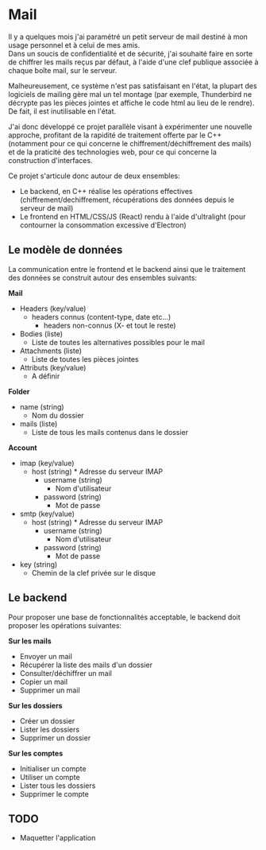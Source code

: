# Mail

Il y a quelques mois j'ai paramétré un petit serveur de mail destiné à mon usage personnel et à celui de mes amis.  
Dans un soucis de confidentialité et de sécurité, j'ai souhaité faire en sorte de chiffrer les mails reçus par défaut, à l'aide d'une clef publique associée à chaque boîte mail, sur le serveur. 

Malheureusement, ce système n'est pas satisfaisant en l'état, la plupart des logiciels de mailing gère mal un tel montage (par exemple, Thunderbird ne décrypte pas les pièces jointes et affiche le code html au lieu de le rendre). De fait, il est inutilisable en l'état.

J'ai donc développé ce projet parallèle visant à expérimenter une nouvelle approche, profitant de la rapidité de traitement offerte par le C++ (notamment pour ce qui concerne le chiffrement/déchiffrement des mails) et de la praticité des technologies web, pour ce qui concerne la construction d'interfaces. 

Ce projet s'articule donc autour de deux ensembles: 
* Le backend, en C++ réalise les opérations effectives (chiffrement/dechiffrement, récupérations des données depuis le serveur de mail)
* Le frontend en HTML/CSS/JS (React) rendu à l'aide d'ultralight (pour contourner la consommation excessive d'Electron)

## Le modèle de données
La communication entre le frontend et le backend ainsi que le traitement des données se construit autour des ensembles suivants: 

**Mail**
* Headers (key/value)
    * headers connus (content-type, date etc...)
		* headers non-connus (X- et tout le reste)
* Bodies (liste)
    * Liste de toutes les alternatives possibles pour le mail
* Attachments (liste)
    * Liste de toutes les pièces jointes 
* Attributs (key/value)
    * A définir 

**Folder**
* name (string)
    * Nom du dossier
* mails (liste)
    * Liste de tous les mails contenus dans le dossier

**Account**
* imap (key/value)
    * host (string)
	      * Adresse du serveur IMAP
		* username (string)
		    * Nom d'utilisateur 
		* password (string)
		    * Mot de passe
* smtp (key/value)
    * host (string)
	      * Adresse du serveur IMAP
		* username (string)
		    * Nom d'utilisateur 
		* password (string)
		    * Mot de passe
* key (string)
    * Chemin de la clef privée sur le disque 
	
## Le backend 
Pour proposer une base de fonctionnalités acceptable, le backend doit proposer les opérations suivantes: 

**Sur les mails**

* Envoyer un mail
* Récupérer la liste des mails d'un dossier
* Consulter/déchiffrer un mail
* Copier un mail
* Supprimer un mail

**Sur les dossiers**

* Créer un dossier
* Lister les dossiers
* Supprimer un dossier 

**Sur les comptes**

* Initialiser un compte 
* Utiliser un compte
* Lister tous les dossiers
* Supprimer le compte 

## TODO

* Maquetter l'application